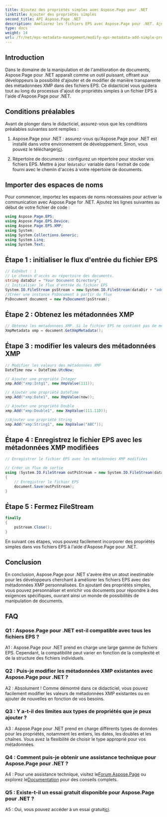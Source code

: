 ```yaml
---
title: Ajoutez des propriétés simples avec Aspose.Page pour .NET
linktitle: Ajouter des propriétés simples
second_title: API Aspose.Page .NET
description: Améliorez les fichiers EPS avec Aspose.Page pour .NET. Ajoutez facilement des propriétés simples pour des métadonnées de document personnalisées.
type: docs
weight: 14
url: /fr/net/eps-metadata-management/modify-eps-metadata-add-simple-properties/
---
```

## Introduction

Dans le domaine de la manipulation et de l'amélioration de documents, Aspose.Page pour .NET apparaît comme un outil puissant, offrant aux développeurs la possibilité d'ajouter et de modifier de manière transparente des métadonnées XMP dans des fichiers EPS. Ce didacticiel vous guidera tout au long du processus d'ajout de propriétés simples à un fichier EPS à l'aide d'Aspose.Page pour .NET.

## Conditions préalables

Avant de plonger dans le didacticiel, assurez-vous que les conditions préalables suivantes sont remplies :

1.  Aspose.Page pour .NET : assurez-vous qu'Aspose.Page pour .NET est installé dans votre environnement de développement. Sinon, vous pouvez le télécharger[ici](https://releases.aspose.com/page/net/).

2.  Répertoire de documents : configurez un répertoire pour stocker vos fichiers EPS. Mettre à jour le`dataDir` variable dans l'extrait de code fourni avec le chemin d'accès à votre répertoire de documents.

## Importer des espaces de noms

Pour commencer, importez les espaces de noms nécessaires pour activer la communication avec Aspose.Page for .NET. Ajoutez les lignes suivantes au début de votre fichier de code :

```csharp
using Aspose.Page.EPS;
using Aspose.Page.EPS.Device;
using Aspose.Page.EPS.XMP;
using System;
using System.Collections.Generic;
using System.Linq;
using System.Text;
```

## Étape 1 : initialiser le flux d'entrée du fichier EPS

```csharp
// ExDébut : 1
// Le chemin d'accès au répertoire des documents.
string dataDir = "Your Document Directory";
// Initialiser le flux d'entrée du fichier EPS
System.IO.FileStream psStream = new System.IO.FileStream(dataDir + "add_simple_props_input.eps", System.IO.FileMode.Open, System.IO.FileAccess.Read);
//Créer une instance PsDocument à partir du flux
PsDocument document = new PsDocument(psStream);
```

## Étape 2 : Obtenez les métadonnées XMP

```csharp
// Obtenez les métadonnées XMP. Si le fichier EPS ne contient pas de métadonnées XMP, nous en obtenons une nouvelle remplie de valeurs provenant des commentaires de métadonnées PS (%%Creator, %%CreateDate, %%Title, etc.)
XmpMetadata xmp = document.GetXmpMetadata();
```

## Étape 3 : modifier les valeurs des métadonnées XMP

```csharp
// Modifier les valeurs des métadonnées XMP
DateTime now = DateTime.UtcNow;

// Ajouter une propriété Integer
xmp.Add("xmp:Intg1", new XmpValue(111));

// Ajouter une propriété DateTime
xmp.Add("xmp:Date1", new XmpValue(now));

// Ajouter une propriété Double
xmp.Add("xmp:Double1", new XmpValue(111.11D));

//Ajouter une propriété String
xmp.Add("xmp:String1", new XmpValue("ABC"));
```

## Étape 4 : Enregistrez le fichier EPS avec les métadonnées XMP modifiées

```csharp
// Enregistrer le fichier EPS avec les métadonnées XMP modifiées

// Créer un flux de sortie
using (System.IO.FileStream outPsStream = new System.IO.FileStream(dataDir + "add_simple_props_output.eps", System.IO.FileMode.Create, System.IO.FileAccess.Write))
{
    // Enregistrer le fichier EPS
    document.Save(outPsStream);
}
```

## Étape 5 : Fermez FileStream

```csharp
finally
{
    psStream.Close();
}
```

En suivant ces étapes, vous pouvez facilement incorporer des propriétés simples dans vos fichiers EPS à l'aide d'Aspose.Page pour .NET.

## Conclusion

En conclusion, Aspose.Page pour .NET s'avère être un atout inestimable pour les développeurs cherchant à améliorer les fichiers EPS avec des métadonnées XMP personnalisées. En ajoutant des propriétés simples, vous pouvez personnaliser et enrichir vos documents pour répondre à des exigences spécifiques, ouvrant ainsi un monde de possibilités de manipulation de documents.

## FAQ

### Q1 : Aspose.Page pour .NET est-il compatible avec tous les fichiers EPS ?

A1 : Aspose.Page pour .NET prend en charge une large gamme de fichiers EPS. Cependant, la compatibilité peut varier en fonction de la complexité et de la structure des fichiers individuels.

### Q2 : Puis-je modifier les métadonnées XMP existantes avec Aspose.Page pour .NET ?

A2 : Absolument ! Comme démontré dans ce didacticiel, vous pouvez facilement modifier les valeurs de métadonnées XMP existantes ou en ajouter de nouvelles en fonction de vos besoins.

### Q3 : Y a-t-il des limites aux types de propriétés que je peux ajouter ?

A3 : Aspose.Page pour .NET prend en charge différents types de données pour les propriétés, notamment les entiers, les dates, les doubles et les chaînes. Vous avez la flexibilité de choisir le type approprié pour vos métadonnées.

### Q4 : Comment puis-je obtenir une assistance technique pour Aspose.Page pour .NET ?

 A4 : Pour une assistance technique, visitez le[Forum Aspose.Page](https://forum.aspose.com/c/page/39) ou explorez le[Documentation](https://reference.aspose.com/page/net/) pour des conseils complets.

### Q5 : Existe-t-il un essai gratuit disponible pour Aspose.Page pour .NET ?

 A5 : Oui, vous pouvez accéder à un essai gratuit[ici](https://releases.aspose.com/).